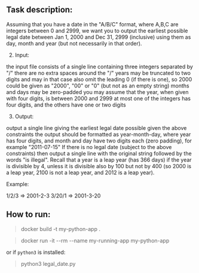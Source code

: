 ## Task description:
Assuming that you have a date in the "A/B/C" format, where A,B,C are integers between 0 and 2999, we want you to output the earliest possible legal date between Jan 1, 2000 and Dec 31, 2999 (inclusive) using them as day, month and year (but not necessarily in that order). 

2. Input: 

 the input file consists of a single line containing three integers separated by "/"
 there are no extra spaces around the "/"
 years may be truncated to two digits and may in that case also omit the leading 0 (if
there is one), so 2000 could be given as "2000", "00" or "0" (but not as an empty string)
 months and days may be zero-padded
 you may assume that the year, when given with four digits, is between 2000 and 2999
 at most one of the integers has four digits, and the others have one or two digits 
 
3. Output: 

 output a single line giving the earliest legal date possible given the above constraints
 the output should be formatted as year-month-day, where year has four digits, and
month and day have two digits each (zero padding), for example "2011-07-15"
 If there is no legal date (subject to the above constraints) then output a single line with
the original string followed by the words "is illegal".
Recall that a year is a leap year (has 366 days) if the year is divisible by 4, unless it is divisible also by 100 but not by 400 (so 2000 is a leap year, 2100 is not a leap year, and 2012 is a leap year). 

Example: 

1/2/3 => 2001-2-3 
3/20/1 => 2001-3-20


## How to run:
> docker build -t my-python-app . 

> docker run -it --rm --name my-running-app my-python-app 


or if `python3` is installed: 


> python3 legal_date.py
